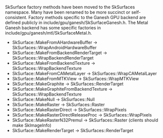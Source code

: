 SkSurface factory methods have been moved to the SkSurfaces namespace. Many have been renamed to
be more succinct or self-consistent. Factory methods specific to the Ganesh GPU backend are
defined publicly in include/gpu/ganesh/SkSurfaceGanesh.h. The Metal Ganesh backend has some
specific factories in include/gpu/ganesh/mtl/SkSurfaceMetal.h.
  * SkSurface::MakeFromAHardwareBuffer -> SkSurfaces::WrapAndroidHardwareBuffer
  * SkSurface::MakeFromBackendRenderTarget -> SkSurfaces::WrapBackendRenderTarget
  * SkSurface::MakeFromBackendTexture -> SkSurfaces::WrapBackendTexture
  * SkSurface::MakeFromCAMetalLayer -> SkSurfaces::WrapCAMetalLayer
  * SkSurface::MakeFromMTKView -> SkSurfaces::WrapMTKView
  * SkSurface::MakeGraphite -> SkSurfaces::RenderTarget
  * SkSurface::MakeGraphiteFromBackendTexture -> SkSurfaces::WrapBackendTexture
  * SkSurface::MakeNull -> SkSurfaces::Null
  * SkSurface::MakeRaster -> SkSurfaces::Raster
  * SkSurface::MakeRasterDirect -> SkSurfaces::WrapPixels
  * SkSurface::MakeRasterDirectReleaseProc -> SkSurfaces::WrapPixels
  * SkSurface::MakeRasterN32Premul -> SkSurfaces::Raster (clients should make SkImageInfo)
  * SkSurface::MakeRenderTarget -> SkSurfaces::RenderTarget

